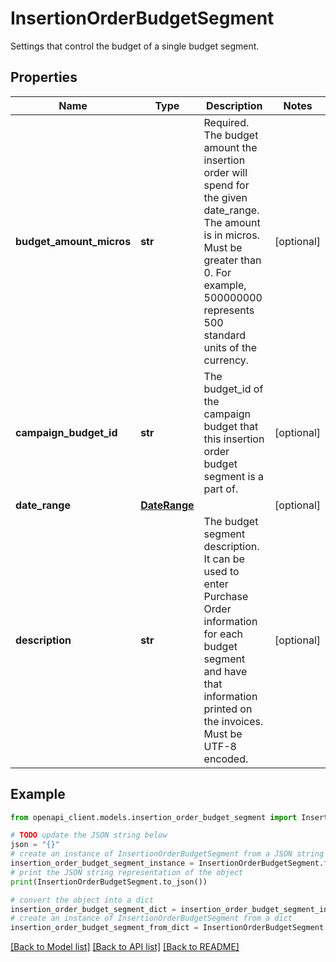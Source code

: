 # InsertionOrderBudgetSegment

Settings that control the budget of a single budget segment.

## Properties

Name | Type | Description | Notes
------------ | ------------- | ------------- | -------------
**budget_amount_micros** | **str** | Required. The budget amount the insertion order will spend for the given date_range. The amount is in micros. Must be greater than 0. For example, 500000000 represents 500 standard units of the currency. | [optional] 
**campaign_budget_id** | **str** | The budget_id of the campaign budget that this insertion order budget segment is a part of. | [optional] 
**date_range** | [**DateRange**](DateRange.md) |  | [optional] 
**description** | **str** | The budget segment description. It can be used to enter Purchase Order information for each budget segment and have that information printed on the invoices. Must be UTF-8 encoded. | [optional] 

## Example

```python
from openapi_client.models.insertion_order_budget_segment import InsertionOrderBudgetSegment

# TODO update the JSON string below
json = "{}"
# create an instance of InsertionOrderBudgetSegment from a JSON string
insertion_order_budget_segment_instance = InsertionOrderBudgetSegment.from_json(json)
# print the JSON string representation of the object
print(InsertionOrderBudgetSegment.to_json())

# convert the object into a dict
insertion_order_budget_segment_dict = insertion_order_budget_segment_instance.to_dict()
# create an instance of InsertionOrderBudgetSegment from a dict
insertion_order_budget_segment_from_dict = InsertionOrderBudgetSegment.from_dict(insertion_order_budget_segment_dict)
```
[[Back to Model list]](../README.md#documentation-for-models) [[Back to API list]](../README.md#documentation-for-api-endpoints) [[Back to README]](../README.md)


